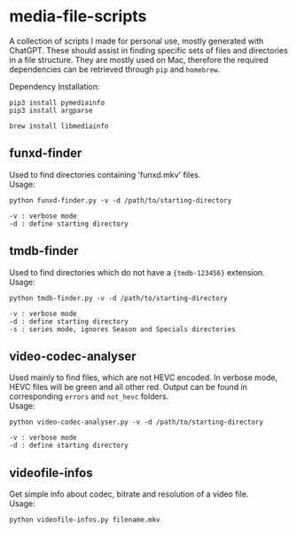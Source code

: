 # media-file-scripts

A collection of scripts I made for personal use, mostly generated with ChatGPT.
These should assist in finding specific sets of files and directories in a file structure.
They are mostly used on Mac, therefore the required dependencies can be retrieved through `pip` and `homebrew`.

Dependency Installation:
```
pip3 install pymediainfo
pip3 install argparse

brew install libmediainfo
```

## funxd-finder

Used to find directories containing 'funxd.mkv' files.  
Usage:

```
python funxd-finder.py -v -d /path/to/starting-directory

-v : verbose mode
-d : define starting directory
```

## tmdb-finder

Used to find directories which do not have a `{tmdb-123456}` extension.  
Usage:

```
python tmdb-finder.py -v -d /path/to/starting-directory

-v : verbose mode
-d : define starting directory
-s : series mode, ignores Season and Specials directories
```

## video-codec-analyser

Used mainly to find files, which are not HEVC encoded. In verbose mode, HEVC files will be green and all other red.
Output can be found in corresponding `errors` and `not_hevc` folders.  
Usage:

```
python video-codec-analyser.py -v -d /path/to/starting-directory

-v : verbose mode
-d : define starting directory
```

## videofile-infos

Get simple info about codec, bitrate and resolution of a video file.  
Usage:

```
python videofile-infos.py filename.mkv
```